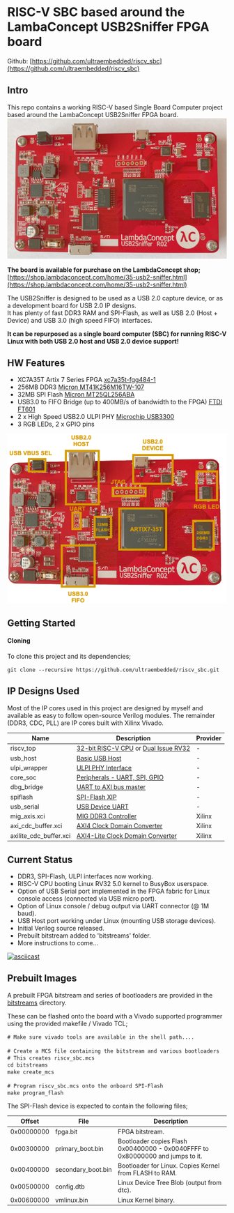 # RISC-V SBC based around the LambaConcept USB2Sniffer FPGA board

Github: [https://github.com/ultraembedded/riscv_sbc](https://github.com/ultraembedded/riscv_sbc)

## Intro
This repo contains a working RISC-V based Single Board Computer project based around the LambaConcept USB2Sniffer FPGA board.
![USB2Sniffer](docs/usb2sniffer_board.jpg)

**The board is available for purchase on the LambdaConcept shop;**  
[https://shop.lambdaconcept.com/home/35-usb2-sniffer.html](https://shop.lambdaconcept.com/home/35-usb2-sniffer.html)

The USB2Sniffer is designed to be used as a USB 2.0 capture device, or as a development board for USB 2.0 IP designs.  
It has plenty of fast DDR3 RAM and SPI-Flash, as well as USB 2.0 (Host + Device) and USB 3.0 (high speed FIFO) interfaces.

**It can be repurposed as a single board computer (SBC) for running RISC-V Linux with both USB 2.0 host and USB 2.0 device support!**

## HW Features
* XC7A35T Artix 7 Series FPGA [xc7a35t-fgg484-1](docs/xc7a35tfgg484.txt)
* 256MB DDR3 [Micron MT41K256M16TW-107](https://www.micron.com/-/media/client/global/documents/products/data-sheet/dram/ddr3/4gb_ddr3l.pdf)
* 32MB SPI Flash [Micron MT25QL256ABA](https://www.micron.com/-/media/client/global/documents/products/data-sheet/nor-flash/serial-nor/mt25q/die-rev-a/mt25q_qljs_l_256_aba_0.pdf?rev=fa4e5a6703ba4910a5286cecad7e52db)
* USB3.0 to FIFO Bridge (up to 400MB/s of bandwidth to the FPGA) [FTDI FT601](https://www.ftdichip.com/Support/Documents/DataSheets/ICs/DS_FT600Q-FT601Q%20IC%20Datasheet.pdf)
* 2 x High Speed USB2.0 ULPI PHY [Microchip USB3300](http://ww1.microchip.com/downloads/en/DeviceDoc/00001783C.pdf)
* 3 RGB LEDs, 2 x GPIO pins

![Annotated](docs/usb2sniffer_annotated.png)

## Getting Started

#### Cloning

To clone this project and its dependencies;

```
git clone --recursive https://github.com/ultraembedded/riscv_sbc.git

```

## IP Designs Used

Most of the IP cores used in this project are designed by myself and available as easy to follow open-source Verilog modules.
The remainder (DDR3, CDC, PLL) are IP cores built with Xilinx Vivado.

| Name                   | Description                                                 | Provider |
| ---------------------- | ------------------------------------------------------------| -------- |
| riscv_top              | [32-bit RISC-V CPU](https://github.com/ultraembedded/riscv) or [Dual Issue RV32](https://github.com/ultraembedded/biriscv) | - |
| usb_host               | [Basic USB Host](https://github.com/ultraembedded/core_usb_host) | - |
| ulpi_wrapper           | [ULPI PHY Interface](https://github.com/ultraembedded/core_ulpi_wrapper) | - |
| core_soc               | [Peripherals - UART, SPI, GPIO](https://github.com/ultraembedded/core_soc) | - |
| dbg_bridge             | [UART to AXI bus master](https://github.com/ultraembedded/core_dbg_bridge) | - |
| spiflash               | [SPI-Flash XIP](https://github.com/ultraembedded/core_spiflash) | - |
| usb_serial             | [USB Device UART](https://github.com/ultraembedded/core_usb_uart) | - |
| mig_axis.xci           | [MIG DDR3 Controller](https://github.com/ultraembedded/riscv_sbc/blob/master/src/ddr/mig_axis.xci) | Xilinx |
| axi_cdc_buffer.xci     | [AXI4 Clock Domain Converter](https://github.com/ultraembedded/riscv_sbc/blob/master/src/cdc/axi_cdc_buffer.xci) | Xilinx |
| axilite_cdc_buffer.xci | [AXI4-Lite Clock Domain Converter](https://github.com/ultraembedded/riscv_sbc/blob/master/src/cdc/axilite_cdc_buffer.xci) | Xilinx |

## Current Status
* DDR3, SPI-Flash, ULPI interfaces now working.
* RISC-V CPU booting Linux RV32 5.0 kernel to BusyBox userspace.
* Option of USB Serial port implemented in the FPGA fabric for Linux console access (connected via USB micro port).
* Option of Linux console / debug output via UART connector (@ 1M baud).
* USB Host port working under Linux (mounting USB storage devices).
* Initial Verilog source released.
* Prebuilt bitstream added to 'bitstreams' folder.
* More instructions to come...

[![asciicast](https://asciinema.org/a/IDLP5h9RHXHBV9Y0r2BwNqaiF.svg)](https://asciinema.org/a/IDLP5h9RHXHBV9Y0r2BwNqaiF)

## Prebuilt Images
A prebuilt FPGA bitstream and series of bootloaders are provided in the [bitstreams](https://github.com/ultraembedded/riscv_sbc/tree/master/bitstreams) directory.

These can be flashed onto the board with a Vivado supported programmer using the provided makefile / Vivado TCL;
```
# Make sure vivado tools are available in the shell path....

# Create a MCS file containing the bitstream and various bootloaders
# This creates riscv_sbc.mcs
cd bitstreams
make create_mcs

# Program riscv_sbc.mcs onto the onboard SPI-Flash
make program_flash
```

The SPI-Flash device is expected to contain the following files;

| Offset     | File                | Description                                                                      |
| ---------- | --------------------| -------------------------------------------------------------------------------- |
| 0x00000000 | fpga.bit            | FPGA bitstream.                                                                  |
| 0x00300000 | primary_boot.bin    | Bootloader copies Flash 0x00400000 - 0x0040FFFF to 0x80000000 and jumps to it.   |
| 0x00400000 | secondary_boot.bin  | Bootloader for Linux. Copies Kernel from FLASH to RAM.                           |
| 0x00500000 | config.dtb          | Linux Device Tree Blob (output from dtc).                                        |
| 0x00600000 | vmlinux.bin         | Linux Kernel binary.                                                             |

